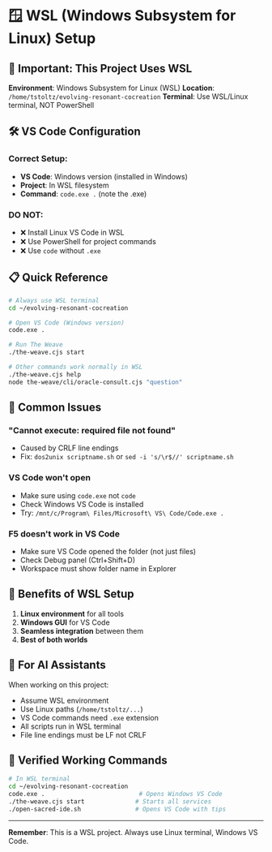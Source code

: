 # 🪟 WSL (Windows Subsystem for Linux) Setup

## 🎯 Important: This Project Uses WSL

**Environment**: Windows Subsystem for Linux (WSL)
**Location**: `/home/tstoltz/evolving-resonant-cocreation`
**Terminal**: Use WSL/Linux terminal, NOT PowerShell

## 🛠️ VS Code Configuration

### Correct Setup:
- **VS Code**: Windows version (installed in Windows)
- **Project**: In WSL filesystem
- **Command**: `code.exe .` (note the .exe)

### DO NOT:
- ❌ Install Linux VS Code in WSL
- ❌ Use PowerShell for project commands
- ❌ Use `code` without `.exe`

## 📋 Quick Reference

```bash
# Always use WSL terminal
cd ~/evolving-resonant-cocreation

# Open VS Code (Windows version)
code.exe .

# Run The Weave
./the-weave.cjs start

# Other commands work normally in WSL
./the-weave.cjs help
node the-weave/cli/oracle-consult.cjs "question"
```

## 🔧 Common Issues

### "Cannot execute: required file not found"
- Caused by CRLF line endings
- Fix: `dos2unix scriptname.sh` or `sed -i 's/\r$//' scriptname.sh`

### VS Code won't open
- Make sure using `code.exe` not `code`
- Check Windows VS Code is installed
- Try: `/mnt/c/Program\ Files/Microsoft\ VS\ Code/Code.exe .`

### F5 doesn't work in VS Code
- Make sure VS Code opened the folder (not just files)
- Check Debug panel (Ctrl+Shift+D)
- Workspace must show folder name in Explorer

## 🌟 Benefits of WSL Setup

1. **Linux environment** for all tools
2. **Windows GUI** for VS Code
3. **Seamless integration** between them
4. **Best of both worlds**

## 📝 For AI Assistants

When working on this project:
- Assume WSL environment
- Use Linux paths (`/home/tstoltz/...`)
- VS Code commands need `.exe` extension
- All scripts run in WSL terminal
- File line endings must be LF not CRLF

## 🚀 Verified Working Commands

```bash
# In WSL terminal
cd ~/evolving-resonant-cocreation
code.exe .                          # Opens Windows VS Code
./the-weave.cjs start              # Starts all services
./open-sacred-ide.sh               # Opens VS Code with tips
```

---

**Remember**: This is a WSL project. Always use Linux terminal, Windows VS Code.